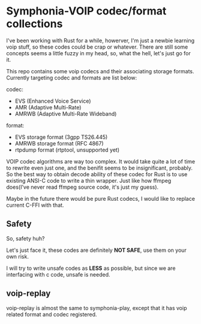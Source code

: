 # Symphonia-VOIP codec/format collections

I've been working with Rust for a while, howerver, I'm just a newbie learning voip stuff, so these codes could be crap or whatever. There are still some concepts seems a little fuzzy in my head, so, what the hell, let's just go for it.

This repo contains some voip codecs and their associating storage formats. Currently targeting codec and formats are list below:

codec:
  - EVS (Enhanced Voice Service)
  - AMR (Adaptive Multi-Rate)
  - AMRWB (Adaptive Multi-Rate Wideband)

format:
  - EVS storage format (3gpp TS26.445)
  - AMRWB storage format (RFC 4867)
  - rtpdump format (rtptool, unsupported yet)

VOIP codec algorithms are way too complex. It would take quite a lot of time to rewrite even just one, and the benifit seems to be insignificant, probably. So the best way to obtain decode ability of these codec for Rust is to use existing ANSI-C code to write a thin wrapper. Just like how ffmpeg does(I've never read ffmpeg source code, it's just my guess).

Maybe in the future there would be pure Rust codecs, I would like to replace current C-FFI with that.

## Safety

So, safety huh?

Let's just face it, these codes are definitely **NOT SAFE**, use them on your own risk.

I will try to write unsafe codes as **LESS** as possible, but since we are interfacing with c code, unsafe is needed.

## voip-replay

voip-replay is almost the same to symphonia-play, except that it has voip related format and codec registered.